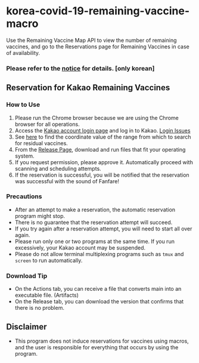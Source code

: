 # korea-covid-19-remaining-vaccine-macro
Use the Remaining Vaccine Map API to view the number of remaining vaccines, and go to the Reservations page for Remaining Vaccines in case of availability.
### Please refer to the [notice](https://github.com/SJang1/korea-covid-19-remaining-vaccine-macro/discussions/468) for details. [only korean]
## Reservation for Kakao Remaining Vaccines
### How to Use
1. Please run the Chrome browser because we are using the Chrome browser for all operations.
2. Access the [Kakao account login page](https://accounts.kakao.com/login?continue=https%3A%2F%2Fvaccine-map.kakao.com%2Fmap2%3Fv%3D1) and log in to Kakao. [Login Issues](https://github.com/SJang1/korea-covid-19-remaining-vaccine-macro/issues/82)
3. See [here](https://github.com/mahi97/korea-covid-19-remaining-vaccine-macro/blob/main/README-coordinates.md) to find the coordinate value of the range from which to search for residual vaccines.
4. From the [Release Page](https://github.com/mahi97/korea-covid-19-remaining-vaccine-macro/releases/latest), download and run files that fit your operating system.
5. If you request permission, please approve it. Automatically proceed with scanning and scheduling attempts.
6. If the reservation is successful, you will be notified that the reservation was successful with the sound of Fanfare!

### Precautions
- After an attempt to make a reservation, the automatic reservation program might stop.
- There is no guarantee that the reservation attempt will succeed.
- If you try again after a reservation attempt, you will need to start all over again.
- Please run only one or two programs at the same time. If you run excessively, your Kakao account may be suspended.
- Please do not allow terminal multiplexing programs such as `tmux` and `screen` to run automatically.

### Download Tip
- On the Actions tab, you can receive a file that converts main into an executable file. (Artifacts)
- On the Release tab, you can download the version that confirms that there is no problem.

## Disclaimer
- This program does not induce reservations for vaccines using macros, and the user is responsible for everything that occurs by using the program.
